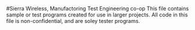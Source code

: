 
#Sierra Wireless, Manufactoring Test Engineering co-op
This file contains sample or test programs created for use in larger projects. 
All code in this file is non-confidential, and are soley tester programs.
